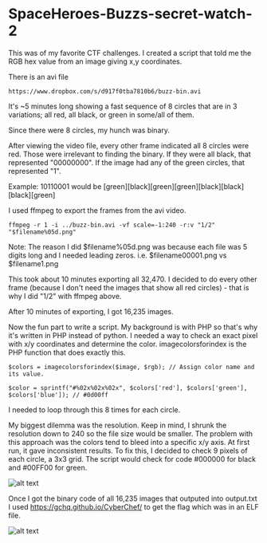 # SpaceHeroes-Buzzs-secret-watch-2

This was of my favorite CTF challenges. I created a script that told me the RGB hex value from an image giving x,y coordinates.

There is an avi file
```
https://www.dropbox.com/s/d917f0tba7810b6/buzz-bin.avi
```

It's ~5 minutes long showing a fast sequence of 8 circles that are in 3 variations; all red, all black, or green in some/all of them.

Since there were 8 circles, my hunch was binary.

After viewing the video file, every other frame indicated all 8 circles were red. Those were irrelevant to finding the binary. If they were all black, that represented "00000000". If the image had any of the green circles, that represented "1".

Example: 10110001 would be [green][black][green][green][black][black][black][green]

I used ffmpeg to export the frames from the avi video. 

```
ffmpeg -r 1 -i ../buzz-bin.avi -vf scale=-1:240 -r:v "1/2" "$filename%05d.png"
```
Note: The reason I did $filename%05d.png was because each file was 5 digits long and I needed leading zeros. i.e. $filename00001.png vs $filename1.png

This took about 10 minutes exporting all 32,470. I decided to do every other frame (because I don't need the images that show all red circles) - that is why I did "1/2" with ffmpeg above.

After 10 minutes of exporting, I got 16,235 images. 

Now the fun part to write a script. My background is with PHP so that's why it's written in PHP instead of python. I needed a way to check an exact pixel with x/y coordinates and determine the color. imagecolorsforindex is the PHP function that does exactly this.

```
$colors = imagecolorsforindex($image, $rgb); // Assign color name and its value.

$color = sprintf("#%02x%02x%02x", $colors['red'], $colors['green'], $colors['blue']); // #0d00ff
```

I needed to loop through this 8 times for each circle. 

My biggest dilemma was the resolution. Keep in mind, I shrunk the resolution down to 240 so the file size would be smaller. The problem with this approach was the colors tend to bleed into a specific x/y axis. At first run, it gave inconsistent results. To fix this, I decided to check 9 pixels of each circle, a 3x3 grid. The script would check for code #000000 for black and #00FF00 for green.

![alt text](https://raw.githubusercontent.com/digijeff81/SpaceHeroes-Buzzs-secret-watch-2/main/grid.jpg)

Once I got the binary code of all 16,235 images that outputed into output.txt I used https://gchq.github.io/CyberChef/ to get the flag which was in an ELF file.

![alt text](https://raw.githubusercontent.com/digijeff81/SpaceHeroes-Buzzs-secret-watch-2/main/flag.jpg)




